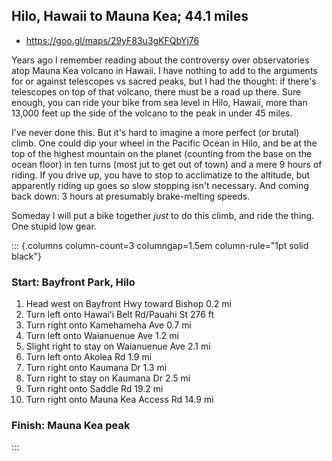 
## Hilo, Hawaii to Mauna Kea; 44.1 miles
- https://goo.gl/maps/29yF83u3gKFQbYj76

Years ago I remember reading about the controversy over observatories atop Mauna Kea volcano in Hawaii. I have nothing to add to the arguments for or against telescopes vs sacred peaks, but I had the thought: if there's telescopes on top of that volcano, there must be a road up there. Sure enough, you can ride your bike from sea level in Hilo, Hawaii, more than 13,000 feet up the side of the volcano to the peak in under 45 miles.

I've never done this. But it's hard to imagine a more perfect (or brutal) climb. One could dip your wheel in the Pacific Ocean in Hilo, and be at the top of the highest mountain on the planet (counting from the base on the ocean floor) in ten turns (most jut to get out of town) and a mere 9 hours of riding. If you drive up, you have to stop to acclimatize to the altitude, but apparently riding up goes so slow stopping isn't necessary. And coming back down: 3 hours at presumably brake-melting speeds.

Someday I will put a bike together *just* to do this climb, and ride the thing. One stupid low gear.

::: {.columns column-count=3 columngap=1.5em column-rule="1pt solid black"}

### Start: Bayfront Park, Hilo

1. Head west on Bayfront Hwy toward Bishop 0.2 mi
2. Turn left onto Hawaiʻi Belt Rd/Pauahi St 276 ft
3. Turn right onto Kamehameha Ave 0.7 mi
4. Turn left onto Waianuenue Ave 1.2 mi
5. Slight right to stay on Waianuenue Ave 2.1 mi
6. Turn left onto Akolea Rd 1.9 mi
7. Turn right onto Kaumana Dr 1.3 mi
8. Turn right to stay on Kaumana Dr 2.5 mi
9. Turn right onto Saddle Rd 19.2 mi
10. Turn right onto Mauna Kea Access Rd 14.9 mi

### Finish: Mauna Kea peak

:::


